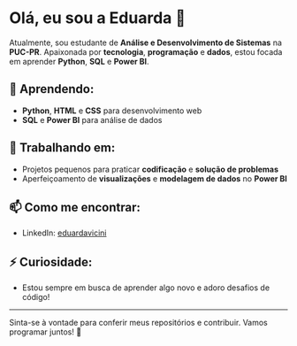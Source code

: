 # Olá, eu sou a Eduarda 👋

Atualmente, sou estudante de **Análise e Desenvolvimento de Sistemas** na **PUC-PR**. Apaixonada por **tecnologia**, **programação** e **dados**, estou focada em aprender **Python**, **SQL** e **Power BI**.

## 🌱 Aprendendo:
- **Python**, **HTML** e **CSS** para desenvolvimento web
- **SQL** e **Power BI** para análise de dados

## 🚀 Trabalhando em:
- Projetos pequenos para praticar **codificação** e **solução de problemas**
- Aperfeiçoamento de **visualizações** e **modelagem de dados** no **Power BI**

## 📫 Como me encontrar:
- LinkedIn: [eduardavicini](https://www.linkedin.com/in/eduarda-dos-santos-vicini/)

## ⚡ Curiosidade:
- Estou sempre em busca de aprender algo novo e adoro desafios de código!

---

Sinta-se à vontade para conferir meus repositórios e contribuir. Vamos programar juntos! 🚀


